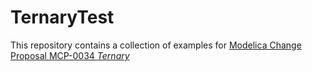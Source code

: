 # TernaryTest
This repository contains a collection of examples for [Modelica Change Proposal MCP-0034 _Ternary_](https://github.com/modelica/ModelicaSpecification/tree/MCP/0034/RationaleMCP/0034)
